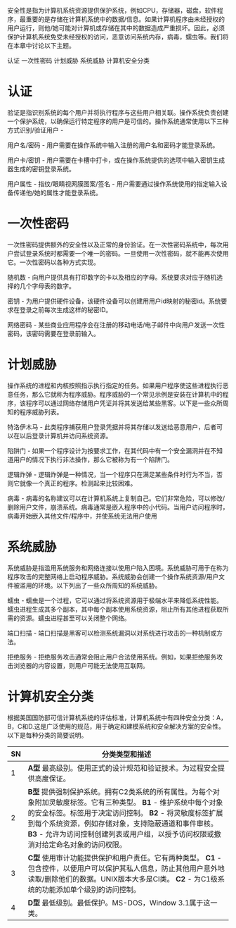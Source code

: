 安全性是指为计算机系统资源提供保护系统，例如CPU，存储器，磁盘，软件程序，最重要的是存储在计算机系统中的数据/信息。如果计算机程序由未经授权的用户运行，则他/她可能对计算机或存储在其中的数据造成严重损坏。因此，必须保护计算机系统免受未经授权的访问，恶意访问系统内存，病毒，蠕虫等。我们将在本章中讨论以下主题。

认证
一次性密码
计划威胁
系统威胁
计算机安全分类


# 认证
验证是指识别系统的每个用户并将执行程序与这些用户相关联。操作系统负责创建一个保护系统，以确保运行特定程序的用户是可信的。操作系统通常使用以下三种方式识别/验证用户 -

用户名/密码 - 用户需要在操作系统中输入注册的用户名和密码才能登录系统。

用户卡/密钥 - 用户需要在卡槽中打卡，或在操作系统提供的选项中输入密钥生成器生成的密钥登录系统。

用户属性 - 指纹/眼睛视网膜图案/签名 - 用户需要通过操作系统使用的指定输入设备传递他/她的属性才能登录系统。

# 一次性密码
一次性密码提供额外的安全性以及正常的身份验证。在一次性密码系统中，每次用户尝试登录系统时都需要一个唯一的密码。一旦使用一次性密码，就不能再次使用它。一次性密码以各种方式实现。

随机数 - 向用户提供具有打印数字的卡以及相应的字母。系统要求对应于随机选择的几个字母表的数字。

密钥 - 为用户提供硬件设备，该硬件设备可以创建用用户id映射的秘密id。系统要求在登录之前每次生成这样的秘密ID。

网络密码 - 某些商业应用程序会在注册的移动电话/电子邮件中向用户发送一次性密码，该密码需要在登录前输入。

# 计划威胁
操作系统的进程和内核按照指示执行指定的任务。如果用户程序使这些进程执行恶意任务，那么它就称为程序威胁。程序威胁的一个常见示例是安装在计算机中的程序，该程序可以通过网络存储用户凭证并将其发送给某些黑客。以下是一些众所周知的程序威胁列表。

特洛伊木马 - 此类程序捕获用户登录凭据并将其存储以发送给恶意用户，后者可以在以后登录计算机并访问系统资源。

陷阱门 - 如果一个程序设计为按要求工作，在其代码中有一个安全漏洞并在不知道用户的情况下执行非法操作，那么它被称为有一个陷阱门。

逻辑炸弹 - 逻辑炸弹是一种情况，当一个程序只在满足某些条件时行为不当，否则它就像一个真正的程序。检测起来比较困难。

病毒 - 病毒的名称建议可以在计算机系统上复制自己。它们非常危险，可以修改/删除用户文件，崩溃系统。病毒通常是嵌入程序中的小代码。当用户访问程序时，病毒开始嵌入其他文件/程序中，并使系统无法用户使用

# 系统威胁
系统威胁是指滥用系统服务和网络连接以使用户陷入困境。系统威胁可用于在称为程序攻击的完整网络上启动程序威胁。系统威胁会创建一个操作系统资源/用户文件被滥用的环境。以下列出了一些众所周知的系统威胁。

蠕虫 - 蠕虫是一个过程，它可以通过将系统资源用于极端水平来降低系统性能。蠕虫进程生成其多个副本，其中每个副本使用系统资源，阻止所有其他进程获取所需的资源。蠕虫进程甚至可以关闭整个网络。

端口扫描 - 端口扫描是黑客可以检测系统漏洞以对系统进行攻击的一种机制或方法。

拒绝服务 - 拒绝服务攻击通常会阻止用户合法使用系统。例如，如果拒绝服务攻击浏览器的内容设置，则用户可能无法使用互联网。

# 计算机安全分类
根据美国国防部可信计算机系统的评估标准，计算机系统中有四种安全分类：A，B，C和D.这是广泛使用的规范，用于确定和建模系统和安全解决方案的安全性。以下是每种分类的简要说明。

SN| 	分类类型和描述
---|---------------
1	| **A型** 最高级别。使用正式的设计规范和验证技术。为过程安全提供高度保证。
2	| **B型** 提供强制保护系统。拥有C2类系统的所有属性。为每个对象附加灵敏度标签。它有三种类型。 **B1** - 维护系统中每个对象的安全标签。标签用于决定访问控制。  **B2**  - 将灵敏度标签扩展到每个系统资源，例如存储对象，支持隐蔽通道和事件审核。  **B3**  - 允许为访问控制创建列表或用户组，以授予访问权限或撤消对给定命名对象的访问权限。
3	| **C型** 使用审计功能提供保护和用户责任。它有两种类型。 **C1**  - 包含控件，以便用户可以保护其私人信息，防止其他用户意外地读取/删除他们的数据。UNIX版本大多是Cl类。  **C2**  - 为C1级系统的功能添加单个级别的访问控制。
4	| **D型** 最低级别。最低保护。MS-DOS，Window 3.1属于这一类。

